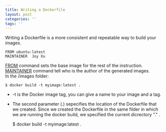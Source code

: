 ```yaml
---
title: Writing a Dockerfile
layout: post
categories: ''
tags: ''
---
```

Writing a Dockerfile is a more consistent and repeatable way to build your images.

    FROM ubuntu:latest
    MAINTAINER  Joy Xu

  
<u>FROM</u> command sets the base image for the rest of the instruction.  
<u>MAINTAINER</u> command tell who is the author of the generated images.  
In the /images folder:

    $ docker build -t myimage:latest .

* -t is the Docker image tag, you can give a name to your image and a tag.
* The second parameter (.) sepecifies the location of the Dockerfile that we created. Since we created the Dockerfile in the same filder in which we are running the docker build, we specified the current dicrectory "." .

    $ docker build -t myimage:latest .

